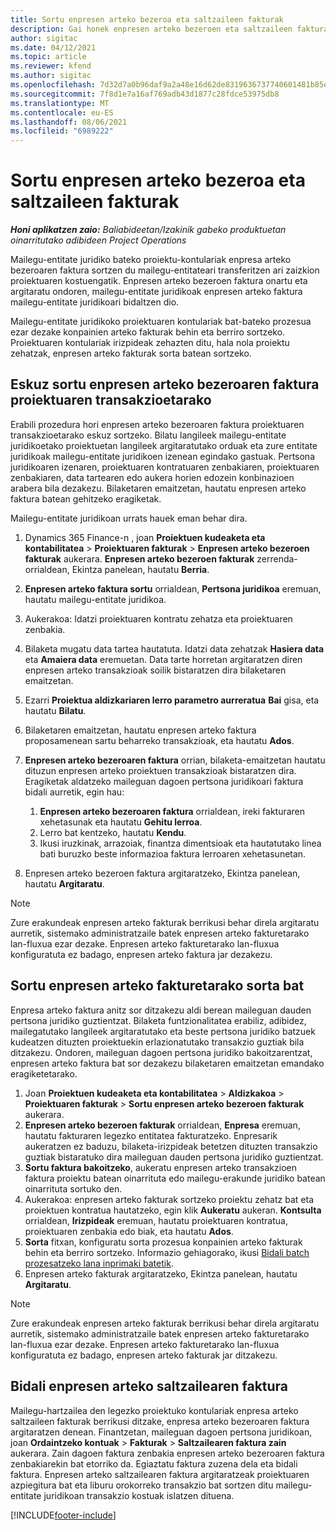 ```yaml
---
title: Sortu enpresen arteko bezeroa eta saltzaileen fakturak
description: Gai honek enpresen arteko bezeroen eta saltzaileen fakturak nola sortu jakiteko informazioa eskaintzen du.
author: sigitac
ms.date: 04/12/2021
ms.topic: article
ms.reviewer: kfend
ms.author: sigitac
ms.openlocfilehash: 7d32d7a0b96daf9a2a48e16d62de8319636737740601481b85ee887948e31110
ms.sourcegitcommit: 7f8d1e7a16af769adb43d1877c28fdce53975db8
ms.translationtype: MT
ms.contentlocale: eu-ES
ms.lasthandoff: 08/06/2021
ms.locfileid: "6989222"
---
```

# <a name="create-intercompany-customer-and-vendor-invoices"></a>Sortu enpresen arteko bezeroa eta saltzaileen fakturak

_**Honi aplikatzen zaio:** Baliabideetan/Izakinik gabeko produktuetan oinarritutako adibideen Project Operations_

Mailegu-entitate juridiko bateko proiektu-kontulariak enpresa arteko bezeroaren faktura sortzen du mailegu-entitateari transferitzen ari zaizkion proiektuaren kostuengatik. Enpresen arteko bezeroen faktura onartu eta argitaratu ondoren, mailegu-entitate juridikoak enpresen arteko faktura mailegu-entitate juridikoari bidaltzen dio.

Mailegu-entitate juridikoko proiektuaren kontulariak bat-bateko prozesua ezar dezake konpainien arteko fakturak behin eta berriro sortzeko. Proiektuaren kontulariak irizpideak zehazten ditu, hala nola proiektu zehatzak, enpresen arteko fakturak sorta batean sortzeko.

## <a name="manually-create-an-intercompany-customer-invoice-for-project-transactions"></a>Eskuz sortu enpresen arteko bezeroaren faktura proiektuaren transakzioetarako 

Erabili prozedura hori enpresen arteko bezeroaren faktura proiektuaren transakzioetarako eskuz sortzeko. Bilatu langileek mailegu-entitate juridikoetako proiektuetan langileek argitaratutako orduak eta zure entitate juridikoak mailegu-entitate juridikoen izenean egindako gastuak. Pertsona juridikoaren izenaren, proiektuaren kontratuaren zenbakiaren, proiektuaren zenbakiaren, data tartearen edo aukera horien edozein konbinazioen arabera bila dezakezu. Bilaketaren emaitzetan, hautatu enpresen arteko faktura batean gehitzeko eragiketak. 

Mailegu-entitate juridikoan urrats hauek eman behar dira. 

1. Dynamics 365 Finance-n , joan **Proiektuen kudeaketa eta kontabilitatea** > **Proiektuaren fakturak** > **Enpresen arteko bezeroen fakturak** aukerara. **Enpresen arteko bezeroen fakturak** zerrenda-orrialdean, Ekintza panelean, hautatu **Berria**.
2. **Enpresen arteko faktura sortu** orrialdean, **Pertsona juridikoa** eremuan, hautatu mailegu-entitate juridikoa.
3. Aukerakoa: Idatzi proiektuaren kontratu zehatza eta proiektuaren zenbakia.
4. Bilaketa mugatu data tartea hautatuta. Idatzi data zehatzak **Hasiera data** eta **Amaiera data** eremuetan. Data tarte horretan argitaratzen diren enpresen arteko transakzioak soilik bistaratzen dira bilaketaren emaitzetan.
5. Ezarri **Proiektua aldizkariaren lerro parametro aurreratua** **Bai** gisa, eta hautatu **Bilatu**.
6. Bilaketaren emaitzetan, hautatu enpresen arteko faktura proposamenean sartu beharreko transakzioak, eta hautatu **Ados**.
7. **Enpresen arteko bezeroaren faktura** orrian, bilaketa-emaitzetan hautatu dituzun enpresen arteko proiektuen transakzioak bistaratzen dira. Eragiketak aldatzeko maileguan dagoen pertsona juridikoari faktura bidali aurretik, egin hau:
  
    1. **Enpresen arteko bezeroaren faktura** orrialdean, ireki fakturaren xehetasunak eta hautatu **Gehitu lerroa**.
    2. Lerro bat kentzeko, hautatu **Kendu**.
    3. Ikusi iruzkinak, arrazoiak, finantza dimentsioak eta hautatutako linea bati buruzko beste informazioa faktura lerroaren xehetasunetan.
    
8. Enpresen arteko bezeroen faktura argitaratzeko, Ekintza panelean, hautatu **Argitaratu**.

> [!NOTE]
> Zure erakundeak enpresen arteko fakturak berrikusi behar direla argitaratu aurretik, sistemako administratzaile batek enpresen arteko fakturetarako lan-fluxua ezar dezake. Enpresen arteko fakturetarako lan-fluxua konfiguratuta ez badago, enpresen arteko faktura jar dezakezu.

## <a name="create-a-batch-job-for-intercompany-invoices"></a>Sortu enpresen arteko fakturetarako sorta bat

Enpresa arteko faktura anitz sor ditzakezu aldi berean maileguan dauden pertsona juridiko guztientzat. Bilaketa funtzionalitatea erabiliz, adibidez, mailegatutako langileek argitaratutako eta beste pertsona juridiko batzuek kudeatzen dituzten proiektuekin erlazionatutako transakzio guztiak bila ditzakezu. Ondoren, maileguan dagoen pertsona juridiko bakoitzarentzat, enpresen arteko faktura bat sor dezakezu bilaketaren emaitzetan emandako eragiketetarako.

1. Joan **Proiektuen kudeaketa eta kontabilitatea** > **Aldizkakoa** > **Proiektuaren fakturak** > **Sortu enpresen arteko bezeroen fakturak** aukerara.
2. **Enpresen arteko bezeroen fakturak** orrialdean, **Enpresa** eremuan, hautatu fakturaren legezko entitatea fakturatzeko. Enpresarik aukeratzen ez baduzu, bilaketa-irizpideak betetzen dituzten transakzio guztiak bistaratuko dira maileguan dauden pertsona juridiko guztientzat.
3. **Sortu faktura bakoitzeko**, aukeratu enpresen arteko transakzioen faktura proiektu batean oinarrituta edo mailegu-erakunde juridiko batean oinarrituta sortuko den.
4. Aukerakoa: enpresen arteko fakturak sortzeko proiektu zehatz bat eta proiektuen kontratua hautatzeko, egin klik **Aukeratu** aukeran. **Kontsulta** orrialdean, **Irizpideak** eremuan, hautatu proiektuaren kontratua, proiektuaren zenbakia edo biak, eta hautatu **Ados**.
5. **Sorta** fitxan, konfiguratu sorta prozesua konpainien arteko fakturak behin eta berriro sortzeko. Informazio gehiagorako, ikusi [Bidali batch prozesatzeko lana inprimaki batetik](/dynamicsax-2012/appuser-itpro/submit-a-batch-processing-job-from-a-form).
6. Enpresen arteko fakturak argitaratzeko, Ekintza panelean, hautatu **Argitaratu**.

> [!NOTE]
> Zure erakundeak enpresen arteko fakturak berrikusi behar direla argitaratu aurretik, sistemako administratzaile batek enpresen arteko fakturetarako lan-fluxua ezar dezake. Enpresen arteko fakturetarako lan-fluxua konfiguratuta ez badago, enpresen arteko fakturak jar ditzakezu.

## <a name="post-the-intercompany-vendor-invoice"></a>Bidali enpresen arteko saltzailearen faktura

Mailegu-hartzailea den legezko proiektuko kontulariak enpresa arteko saltzaileen fakturak berrikusi ditzake, enpresa arteko bezeroaren faktura argitaratzen denean. Finantzetan, maileguan dagoen pertsona juridikoan, joan **Ordaintzeko kontuak** > **Fakturak** > **Saltzailearen faktura zain** aukerara. Zain dagoen faktura zenbakia enpresen arteko bezeroaren faktura zenbakiarekin bat etorriko da. Egiaztatu faktura zuzena dela eta bidali faktura. Enpresen arteko saltzailearen faktura argitaratzeak proiektuaren azpiegitura bat eta liburu orokorreko transakzio bat sortzen ditu mailegu-entitate juridikoan transakzio kostuak islatzen dituena.


[!INCLUDE[footer-include](../includes/footer-banner.md)]
